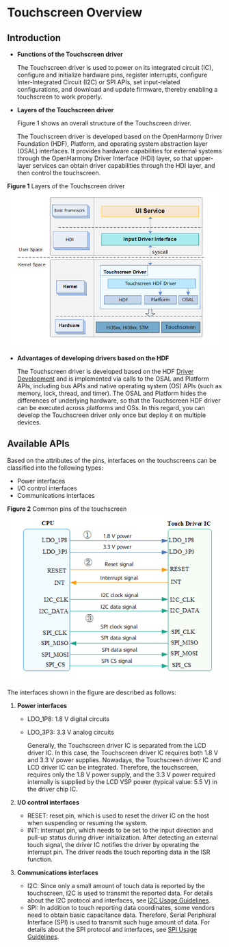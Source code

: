 # Touchscreen Overview<a name="EN-US_TOPIC_0000001052857350"></a>

## Introduction<a name="section124332411260"></a>

-   **Functions of the Touchscreen driver**

    The Touchscreen driver is used to power on its integrated circuit \(IC\), configure and initialize hardware pins, register interrupts, configure Inter-Integrated Circuit \(I2C\) or SPI APIs, set input-related configurations, and download and update firmware, thereby enabling a touchscreen to work properly.


-   **Layers of the Touchscreen driver**

    Figure 1 shows an overall structure of the Touchscreen driver.

    The Touchscreen driver is developed based on the OpenHarmony Driver Foundation \(HDF\), Platform, and operating system abstraction layer \(OSAL\) interfaces. It provides hardware capabilities for external systems through the OpenHarmony Driver Interface \(HDI\) layer, so that upper-layer services can obtain driver capabilities through the HDI layer, and then control the touchscreen.


**Figure  1**  Layers of the Touchscreen driver<a name="fig1539305912326"></a>  
![](figures/layers-of-the-touchscreen-driver.png "layers-of-the-touchscreen-driver")

-   **Advantages of developing drivers based on the HDF**

    The Touchscreen driver is developed based on the HDF  [Driver Development](driver-development.md)  and is implemented via calls to the OSAL and Platform APIs, including bus APIs and native operating system \(OS\) APIs \(such as memory, lock, thread, and timer\). The OSAL and Platform hides the differences of underlying hardware, so that the Touchscreen HDF driver can be executed across platforms and OSs. In this regard, you can develop the Touchscreen driver only once but deploy it on multiple devices.


## Available APIs<a name="section10542625172618"></a>

Based on the attributes of the pins, interfaces on the touchscreens can be classified into the following types:

-   Power interfaces
-   I/O control interfaces
-   Communications interfaces

**Figure  2**  Common pins of the touchscreen<a name="fig18397182704514"></a>  
![](figures/common-pins-of-the-touchscreen.png "common-pins-of-the-touchscreen")

The interfaces shown in the figure are described as follows:

1.  **Power interfaces**
    -   LDO\_1P8: 1.8 V digital circuits
    -   LDO\_3P3: 3.3 V analog circuits

        Generally, the Touchscreen driver IC is separated from the LCD driver IC. In this case, the Touchscreen driver IC requires both 1.8 V and 3.3 V power supplies. Nowadays, the Touchscreen driver IC and LCD driver IC can be integrated. Therefore, the touchscreen, requires only the 1.8 V power supply, and the 3.3 V power required internally is supplied by the LCD VSP power \(typical value: 5.5 V\) in the driver chip IC.


2.  **I/O control interfaces**
    -   RESET: reset pin, which is used to reset the driver IC on the host when suspending or resuming the system.
    -   INT: interrupt pin, which needs to be set to the input direction and pull-up status during driver initialization. After detecting an external touch signal, the driver IC notifies the driver by operating the interrupt pin. The driver reads the touch reporting data in the ISR function.

3.  **Communications interfaces**
    -   I2C: Since only a small amount of touch data is reported by the touchscreen, I2C is used to transmit the reported data. For details about the I2C protocol and interfaces, see  [I2C Usage Guidelines](i2c-usage-guidelines.md).
    -   SPI: In addition to touch reporting data coordinates, some vendors need to obtain basic capacitance data. Therefore, Serial Peripheral Interface \(SPI\) is used to transmit such huge amount of data. For details about the SPI protocol and interfaces, see  [SPI Usage Guidelines](spiusage-guidelines.md).


